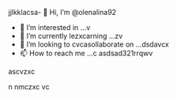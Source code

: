 jjlkklacsa- 👋 Hi, I’m @olenalina92
- 👀 I’m interested in ...v
- 🌱 I’m currently lezxcarning ...zv
- 💞️ I’m looking to cvcasollaborate on ...dsdavcx
- 📫 How to reach me ...c
asdsad321rrqwv
<!---a
dasdasdasdYou can click the Prevhhliew link to tazxzke a look at your changes.
--->ascvzxc
n nmczxc
vc
